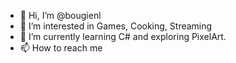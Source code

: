 - 👋 Hi, I’m @bougienl
- 👀 I’m interested in Games, Cooking, Streaming
- 🌱 I’m currently learning C# and exploring PixelArt.
- 📫 How to reach me 

<!---
bougienl/bougienl is a ✨ special ✨ repository because its `README.md` (this file) appears on your GitHub profile.
You can click the Preview link to take a look at your changes.
--->
